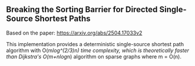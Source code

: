  ## Breaking the Sorting Barrier for Directed Single-Source Shortest Paths
 Based on the paper: https://arxiv.org/abs/2504.17033v2

This implementation provides a deterministic single-source shortest path algorithm
with O(m*log^(2/3)*n) time complexity, which is theoretically faster than Dijkstra's
O(m+n*log*n) algorithm on sparse graphs where m = O(n).